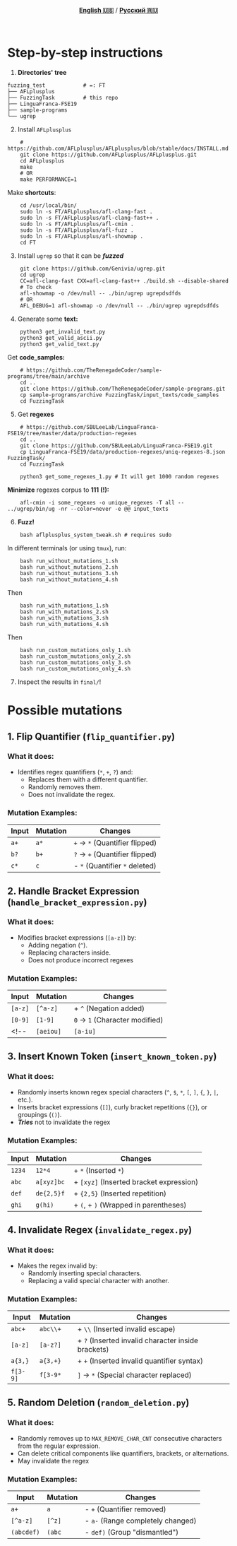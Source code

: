 <div dir="ltr" align=center>
    
[**English 🇺🇸**](README.md) / [**Русский 🇷🇺**](README_RU.md)

</div>
<br>

# Step-by-step instructions

1. **Directories' tree**
```shell
fuzzing_test			# =: FT
├── AFLplusplus
├── FuzzingTask			# this repo
├── LinguaFranca-FSE19
├── sample-programs
└── ugrep
```
2. Install `AFLplusplus`
```shell
	# https://github.com/AFLplusplus/AFLplusplus/blob/stable/docs/INSTALL.md
	git clone https://github.com/AFLplusplus/AFLplusplus.git
	cd AFLplusplus
	make
	# OR
	make PERFORMANCE=1
```
Make **shortcuts**:
```shell
	cd /usr/local/bin/
	sudo ln -s FT/AFLplusplus/afl-clang-fast .
	sudo ln -s FT/AFLplusplus/afl-clang-fast++ .
	sudo ln -s FT/AFLplusplus/afl-cmin .
	sudo ln -s FT/AFLplusplus/afl-fuzz .
	sudo ln -s FT/AFLplusplus/afl-showmap .
	cd FT
```
3. Install `ugrep` so that it can be ***fuzzed***
```shell
	git clone https://github.com/Genivia/ugrep.git
	cd ugrep
	CC=afl-clang-fast CXX=afl-clang-fast++ ./build.sh --disable-shared
	# To check
	afl-showmap -o /dev/null -- ./bin/ugrep ugrepdsdfds
	# OR
	AFL_DEBUG=1 afl-showmap -o /dev/null -- ./bin/ugrep ugrepdsdfds
```
4. Generate some **text:**
```shell
	python3 get_invalid_text.py
	python3 get_valid_ascii.py
	python3 get_valid_text.py
```
Get **code_samples:**
```shell
	# https://github.com/TheRenegadeCoder/sample-programs/tree/main/archive
	cd ..
	git clone https://github.com/TheRenegadeCoder/sample-programs.git
	cp sample-programs/archive FuzzingTask/input_texts/code_samples
	cd FuzzingTask
```
5. Get **regexes**
```shell
	# https://github.com/SBULeeLab/LinguaFranca-FSE19/tree/master/data/production-regexes
	cd ..
	git clone https://github.com/SBULeeLab/LinguaFranca-FSE19.git
	cp LinguaFranca-FSE19/data/production-regexes/uniq-regexes-8.json FuzzingTask/
	cd FuzzingTask
``` 
```shell
	python3 get_some_regexes_1.py # It will get 1000 random regexes
```
**Minimize** regexes corpus to **111 (!):**
```shell
	afl-cmin -i some_regexes -o unique_regexes -T all -- ../ugrep/bin/ug -nr --color=never -e @@ input_texts
```
6. **Fuzz!**
```shell
	bash aflplusplus_system_tweak.sh # requires sudo
```

In different terminals (or using `tmux`), run:
```shell
	bash run_without_mutations_1.sh
	bash run_without_mutations_2.sh
	bash run_without_mutations_3.sh
	bash run_without_mutations_4.sh
```
Then
```shell
	bash run_with_mutations_1.sh
	bash run_with_mutations_2.sh
	bash run_with_mutations_3.sh
	bash run_with_mutations_4.sh
```
Then
```shell
	bash run_custom_mutations_only_1.sh
	bash run_custom_mutations_only_2.sh
	bash run_custom_mutations_only_3.sh
	bash run_custom_mutations_only_4.sh
```
7. Inspect the results in `final/`!

# Possible mutations

## **1. Flip Quantifier (`flip_quantifier.py`)**
### **What it does:**  
- Identifies regex quantifiers (`*`, `+`, `?`) and:
  - Replaces them with a different quantifier.
  - Randomly removes them.
  - Does not invalidate the regex.
  
### **Mutation Examples:**

| Input | Mutation | Changes |
|-------|----------|---------|
| `a+` | `a*` | `+` → `*` (Quantifier flipped) |
| `b?` | `b+` | `?` → `+` (Quantifier flipped) |
| `c*` | `c`  | - `*` (Quantifier `*` deleted) |

## **2. Handle Bracket Expression (`handle_bracket_expression.py`)**
### **What it does:**  
- Modifies bracket expressions (`[a-z]`) by:
  - Adding negation (`^`).
  - Replacing characters inside.
  <!-- - Adding a random character range. -->
  - Does not produce incorrect regexes

### **Mutation Examples:**

| Input | Mutation | Changes |
|--------|-----------|---------|
| `[a-z]` | `[^a-z]` | + `^` (Negation added) |
| `[0-9]` | `[1-9]` | `0` → `1` (Character modified) |
<!-- | `[aeiou]` | `[a-iu]` | (Inserted character range) | -->

## **3. Insert Known Token (`insert_known_token.py`)**
### **What it does:**  
- Randomly inserts known regex special characters (`^`, `$`, `*`, `[`, `]`, `{`, `}`, `|`, etc.).
- Inserts bracket expressions (`[]`), curly bracket repetitions (`{}`), or groupings (`()`).
- ***Tries*** not to invalidate the regex

### **Mutation Examples:**

| Input | Mutation | Changes |
|--------|-----------|---------|
| `1234` | `12*4` | + `*` (Inserted `*`) |
| `abc` | `a[xyz]bc` | + `[xyz]` (Inserted bracket expression) |
| `def` | `de{2,5}f` | + `{2,5}` (Inserted repetition) |
| `ghi` | `g(hi)` | + `(`, + `)` (Wrapped in parentheses) |

## **4. Invalidate Regex (`invalidate_regex.py`)**
### **What it does:**  
- Makes the regex invalid by:
  - Randomly inserting special characters.
  - Replacing a valid special character with another.
  
### **Mutation Examples:**

| Input | Mutation | Changes |
|--------|-----------|---------|
| `abc+` | `abc\\+` | + `\\` (Inserted invalid escape) |
| `[a-z]` | `[a-z?]` | + `?` (Inserted invalid character inside brackets) |
| `a{3,}` | `a{3,+}` | + `+` (Inserted invalid quantifier syntax) |
| `f[3-9]` | `f[3-9*` | `]` → `*` (Special character replaced) |

## **5. Random Deletion (`random_deletion.py`)**
### **What it does:**  
- Randomly removes up to `MAX_REMOVE_CHAR_CNT` consecutive characters from the regular expression.
- Can delete critical components like quantifiers, brackets, or alternations.
- May invalidate the regex

### **Mutation Examples:**
| Input | Mutation | Changes |
|--------|-----------|---------|
| `a+` | `a` | - `+` (Quantifier removed) |
| `[^a-z]` | `[^z]` | - `a-` (Range completely changed) |
| `(abcdef)` | `(abc` | - `def)` (Group "dismantled") |
